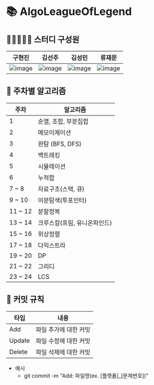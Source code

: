 # 📚 AlgoLeagueOfLegend

## 🙋🏻🙋🏻‍♀️ 스터디 구성원
| 구현진 | 김선주 | 김성민 | 류재문 |
|--|--|--|--|
|![image](https://github.com/user-attachments/assets/0a0e3784-a27f-414c-ae2e-25b756da425f)|![image](https://github.com/user-attachments/assets/f7b2467b-b56f-4be7-a888-fc5107dd4a05)|![image](https://github.com/user-attachments/assets/3d4da907-a5ce-405c-bf95-420edc8734e7)|![image](https://github.com/user-attachments/assets/f09f5d7d-e10e-4197-8fd0-b2b6e4e447d6)|
## 📖 주차별 알고리즘
| 주차 | 알고리즘 |
|--|--|
| 1 | 순열, 조합, 부분집합 | 
| 2 | 메모이제이션 |
| 3 | 완탐 (BFS, DFS) |
| 4 | 백트래킹 |
| 5 | 시뮬레이션 |
| 6 | 누적합 |
| 7 ~ 8 | 자료구조(스택, 큐) |
| 9 ~ 10| 이분탐색(투포인터) |
| 11 ~ 12 | 분할정복 |
| 13 ~ 14 | 크루스칼(프림, 유니온파인드) |
| 15 ~ 16 | 위상정렬 |
| 17 ~ 18 | 다익스트라 |
| 19 ~ 20 | DP |
| 21 ~ 22 | 그리디 |
| 23 ~ 24 | LCS |

## 📍 커밋 규칙
| 타입  | 내용 |
|--|--|
| Add | 파일 추가에 대한 커밋 |
| Update | 파일 수정에 대한 커밋 |
| Delete | 파일 삭제에 대한 커밋 |

- 예시
  - git commit -m "Add: 파일명(ex. [플랫폼]_[문제번호])"
